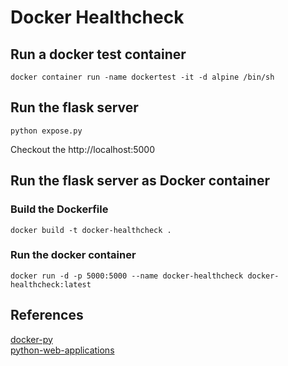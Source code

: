 # Docker Healthcheck

## Run a docker test container
```
docker container run -name dockertest -it -d alpine /bin/sh
```

## Run the flask server
```
python expose.py
```
Checkout the http://localhost:5000

## Run the flask server as Docker container
### Build the Dockerfile
```
docker build -t docker-healthcheck .
```
### Run the docker container
```
docker run -d -p 5000:5000 --name docker-healthcheck docker-healthcheck:latest
```

## References
[docker-py](https://github.com/docker/docker-py) \
[python-web-applications](https://realpython.com/python-web-applications/)

